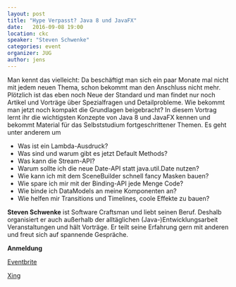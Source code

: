 ```yaml
---
layout: post
title: "Hype Verpasst? Java 8 und JavaFX"
date:   2016-09-08 19:00
location: ckc
speaker: "Steven Schwenke" 
categories: event
organizer: JUG
author: jens
---
```

Man kennt das vielleicht: Da beschäftigt man sich ein paar Monate mal nicht mit jedem neuen Thema, schon bekommt man den Anschluss nicht mehr. Plötzlich ist das eben noch Neue der Standard und man findet nur noch Artikel und Vorträge über Spezialfragen und Detailprobleme. Wie bekommt man jetzt noch kompakt die Grundlagen beigebracht?
In diesem Vortrag lernt ihr die wichtigsten Konzepte von Java 8 und JavaFX kennen und bekommt Material für das Selbststudium fortgeschrittener Themen.
Es geht unter anderem um

* Was ist ein Lambda-Ausdruck?
* Was sind und warum gibt es jetzt Default Methods?
* Was kann die Stream-API?
* Warum sollte ich die neue Date-API statt java.util.Date nutzen?
* Wie kann ich mit dem SceneBuilder schnell fancy Masken bauen?
* Wie spare ich mir mit der Binding-API jede Menge Code?
* Wie binde ich DataModels an meine Komponenten an?
* Wie helfen mir Transitions und Timelines, coole Effekte zu bauen?

**Steven Schwenke** ist Software Craftsman und liebt seinen Beruf. Deshalb organisiert er auch außerhalb der alltäglichen 
(Java-)Entwicklungsarbeit Veranstaltungen und hält Vorträge. Er teilt seine Erfahrung gern mit anderen und freut sich 
auf spannende Gespräche.

**Anmeldung**

[Eventbrite](https://www.eventbrite.de/e/hype-verpasst-java-8-und-javafx-tickets-27105165279)

[Xing](https://www.xing.com/events/hype-verpasst-java-8-javafx-1717329)